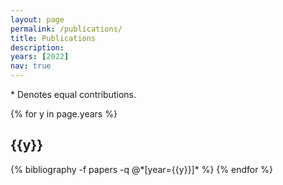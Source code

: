 ```yaml
---
layout: page
permalink: /publications/
title: Publications
description:
years: [2022]
nav: true
---
```

\* Denotes equal contributions.

<div class="publications">

{% for y in page.years %}
  <h2 class="year">{{y}}</h2>
  {% bibliography -f papers -q @*[year={{y}}]* %}
{% endfor %}

</div>
